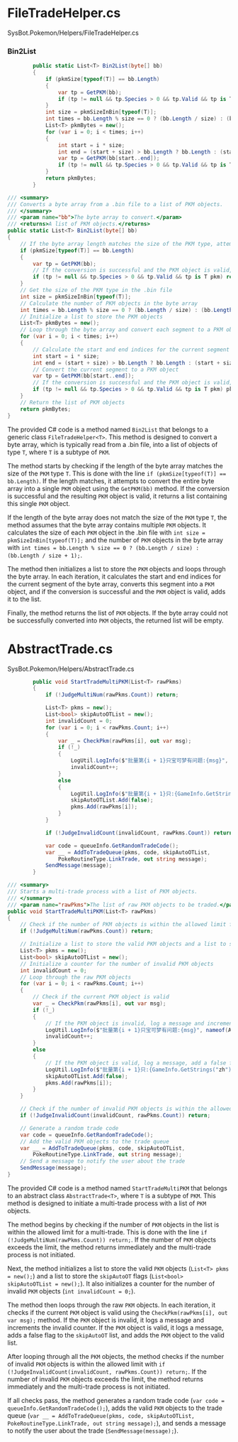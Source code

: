 ﻿# FileTradeHelper.cs

SysBot.Pokemon/Helpers/FileTradeHelper.cs

### Bin2List

```csharp
        public static List<T> Bin2List(byte[] bb)
        {
            if (pkmSize[typeof(T)] == bb.Length)
            {
                var tp = GetPKM(bb);
                if (tp != null && tp.Species > 0 && tp.Valid && tp is T pkm) return new List<T>() { pkm };
            }
            int size = pkmSizeInBin[typeof(T)];
            int times = bb.Length % size == 0 ? (bb.Length / size) : (bb.Length / size + 1);
            List<T> pkmBytes = new();
            for (var i = 0; i < times; i++)
            {
                int start = i * size;
                int end = (start + size) > bb.Length ? bb.Length : (start + size);
                var tp = GetPKM(bb[start..end]);
                if (tp != null && tp.Species > 0 && tp.Valid && tp is T pkm) pkmBytes.Add(pkm);
            }
            return pkmBytes;
        }
```

```csharp
/// <summary>
/// Converts a byte array from a .bin file to a list of PKM objects.
/// </summary>
/// <param name="bb">The byte array to convert.</param>
/// <returns>A list of PKM objects.</returns>
public static List<T> Bin2List(byte[] bb)
{
    // If the byte array length matches the size of the PKM type, attempt to convert the byte array to a PKM object
    if (pkmSize[typeof(T)] == bb.Length)
    {
        var tp = GetPKM(bb);
        // If the conversion is successful and the PKM object is valid, return a list containing the single PKM object
        if (tp != null && tp.Species > 0 && tp.Valid && tp is T pkm) return new List<T>() { pkm };
    }
    // Get the size of the PKM type in the .bin file
    int size = pkmSizeInBin[typeof(T)];
    // Calculate the number of PKM objects in the byte array
    int times = bb.Length % size == 0 ? (bb.Length / size) : (bb.Length / size + 1);
    // Initialize a list to store the PKM objects
    List<T> pkmBytes = new();
    // Loop through the byte array and convert each segment to a PKM object
    for (var i = 0; i < times; i++)
    {
        // Calculate the start and end indices for the current segment
        int start = i * size;
        int end = (start + size) > bb.Length ? bb.Length : (start + size);
        // Convert the current segment to a PKM object
        var tp = GetPKM(bb[start..end]);
        // If the conversion is successful and the PKM object is valid, add it to the list
        if (tp != null && tp.Species > 0 && tp.Valid && tp is T pkm) pkmBytes.Add(pkm);
    }
    // Return the list of PKM objects
    return pkmBytes;
}
```

The provided C# code is a method named `Bin2List` that belongs to a generic class `FileTradeHelper<T>`. This method is
designed to convert a byte array, which is typically read from a .bin file, into a list of objects of type `T`,
where `T` is a subtype of `PKM`.

The method starts by checking if the length of the byte array matches the size of the `PKM` type `T`. This is done with
the line `if (pkmSize[typeof(T)] == bb.Length)`. If the length matches, it attempts to convert the entire byte array
into a single `PKM` object using the `GetPKM(bb)` method. If the conversion is successful and the resulting `PKM` object
is valid, it returns a list containing this single `PKM` object.

If the length of the byte array does not match the size of the `PKM` type `T`, the method assumes that the byte array
contains multiple `PKM` objects. It calculates the size of each `PKM` object in the .bin file
with `int size = pkmSizeInBin[typeof(T)];` and the number of `PKM` objects in the byte array
with `int times = bb.Length % size == 0 ? (bb.Length / size) : (bb.Length / size + 1);`.

The method then initializes a list to store the `PKM` objects and loops through the byte array. In each iteration, it
calculates the start and end indices for the current segment of the byte array, converts this segment into a `PKM`
object, and if the conversion is successful and the `PKM` object is valid, adds it to the list.

Finally, the method returns the list of `PKM` objects. If the byte array could not be successfully converted into `PKM`
objects, the returned list will be empty.

# AbstractTrade.cs

SysBot.Pokemon/Helpers/AbstractTrade.cs

```csharp
        public void StartTradeMultiPKM(List<T> rawPkms)
        {
            if (!JudgeMultiNum(rawPkms.Count)) return;

            List<T> pkms = new();
            List<bool> skipAutoOTList = new();
            int invalidCount = 0;
            for (var i = 0; i < rawPkms.Count; i++)
            {
                var _ = CheckPkm(rawPkms[i], out var msg);
                if (!_)
                {
                    LogUtil.LogInfo($"批量第{i + 1}只宝可梦有问题:{msg}", nameof(AbstractTrade<T>));
                    invalidCount++;
                }
                else
                {
                    LogUtil.LogInfo($"批量第{i + 1}只:{GameInfo.GetStrings("zh").Species[rawPkms[i].Species]}", nameof(AbstractTrade<T>));
                    skipAutoOTList.Add(false);
                    pkms.Add(rawPkms[i]);
                }
            }

            if (!JudgeInvalidCount(invalidCount, rawPkms.Count)) return;

            var code = queueInfo.GetRandomTradeCode();
            var __ = AddToTradeQueue(pkms, code, skipAutoOTList,
                PokeRoutineType.LinkTrade, out string message);
            SendMessage(message);
        }
```

```csharp
/// <summary>
/// Starts a multi-trade process with a list of PKM objects.
/// </summary>
/// <param name="rawPkms">The list of raw PKM objects to be traded.</param>
public void StartTradeMultiPKM(List<T> rawPkms)
{
    // Check if the number of PKM objects is within the allowed limit for a multi-trade
    if (!JudgeMultiNum(rawPkms.Count)) return;

    // Initialize a list to store the valid PKM objects and a list to store the skipAutoOT flags
    List<T> pkms = new();
    List<bool> skipAutoOTList = new();
    // Initialize a counter for the number of invalid PKM objects
    int invalidCount = 0;
    // Loop through the raw PKM objects
    for (var i = 0; i < rawPkms.Count; i++)
    {
        // Check if the current PKM object is valid
        var _ = CheckPkm(rawPkms[i], out var msg);
        if (!_)
        {
            // If the PKM object is invalid, log a message and increment the invalid counter
            LogUtil.LogInfo($"批量第{i + 1}只宝可梦有问题:{msg}", nameof(AbstractTrade<T>));
            invalidCount++;
        }
        else
        {
            // If the PKM object is valid, log a message, add a false flag to the skipAutoOT list, and add the PKM object to the valid list
            LogUtil.LogInfo($"批量第{i + 1}只:{GameInfo.GetStrings("zh").Species[rawPkms[i].Species]}", nameof(AbstractTrade<T>));
            skipAutoOTList.Add(false);
            pkms.Add(rawPkms[i]);
        }
    }

    // Check if the number of invalid PKM objects is within the allowed limit
    if (!JudgeInvalidCount(invalidCount, rawPkms.Count)) return;

    // Generate a random trade code
    var code = queueInfo.GetRandomTradeCode();
    // Add the valid PKM objects to the trade queue
    var __ = AddToTradeQueue(pkms, code, skipAutoOTList,
        PokeRoutineType.LinkTrade, out string message);
    // Send a message to notify the user about the trade
    SendMessage(message);
}
```

The provided C# code is a method named `StartTradeMultiPKM` that belongs to an abstract class `AbstractTrade<T>`,
where `T` is a subtype of `PKM`. This method is designed to initiate a multi-trade process with a list of `PKM` objects.

The method begins by checking if the number of `PKM` objects in the list is within the allowed limit for a multi-trade.
This is done with the line `if (!JudgeMultiNum(rawPkms.Count)) return;`. If the number of `PKM` objects exceeds the
limit, the method returns immediately and the multi-trade process is not initiated.

Next, the method initializes a list to store the valid `PKM` objects (`List<T> pkms = new();`) and a list to store
the `skipAutoOT` flags (`List<bool> skipAutoOTList = new();`). It also initializes a counter for the number of
invalid `PKM` objects (`int invalidCount = 0;`).

The method then loops through the raw `PKM` objects. In each iteration, it checks if the current `PKM` object is valid
using the `CheckPkm(rawPkms[i], out var msg);` method. If the `PKM` object is invalid, it logs a message and increments
the invalid counter. If the `PKM` object is valid, it logs a message, adds a false flag to the `skipAutoOT` list, and
adds the `PKM` object to the valid list.

After looping through all the `PKM` objects, the method checks if the number of invalid `PKM` objects is within the
allowed limit with `if (!JudgeInvalidCount(invalidCount, rawPkms.Count)) return;`. If the number of invalid `PKM`
objects exceeds the limit, the method returns immediately and the multi-trade process is not initiated.

If all checks pass, the method generates a random trade code (`var code = queueInfo.GetRandomTradeCode();`), adds the
valid `PKM` objects to the trade
queue (`var __ = AddToTradeQueue(pkms, code, skipAutoOTList, PokeRoutineType.LinkTrade, out string message);`), and
sends a message to notify the user about the trade (`SendMessage(message);`).



